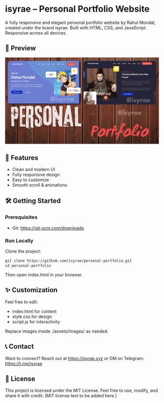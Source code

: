 isyrae – Personal Portfolio Website
===================================

A fully responsive and elegant personal portfolio website by Rahul Mondal, created under the brand isyrae.
Built with HTML, CSS, and JavaScript. Responsive across all devices.

📸 Preview
--------------
![Portfolio Desktop Demo](preview/preview.png)

🚀 Features
-----------
- Clean and modern UI
- Fully responsive design
- Easy to customize
- Smooth scroll & animations

🛠️ Getting Started
------------------

### Prerequisites
- Git: https://git-scm.com/downloads

### Run Locally

Clone the project:

    git clone https://github.com/isyrae/personal-portfolio.git
    cd personal-portfolio

Then open index.html in your browser.

✨ Customization
----------------
Feel free to edit:
- index.html for content
- style.css for design
- script.js for interactivity

Replace images inside ./assets/images/ as needed.

📞 Contact
----------
Want to connect? Reach out at https://isyrae.xyz or DM on Telegram: https://t.me/isyrae

📄 License
----------
This project is licensed under the MIT License.
Feel free to use, modify, and share it with credit.
(MIT license text to be added here.)
